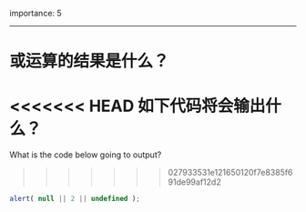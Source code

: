 importance: 5

---

# 或运算的结果是什么？

<<<<<<< HEAD
如下代码将会输出什么？
=======
What is the code below going to output?
>>>>>>> 027933531e121650120f7e8385f691de99af12d2

```js
alert( null || 2 || undefined );
```

